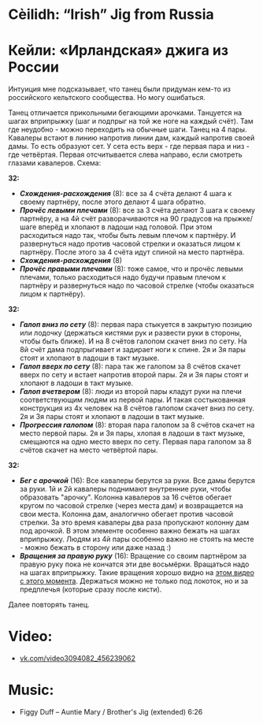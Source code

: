 Cèilidh: “Irish” Jig from Russia
==============================
# Кейли: «Ирландская» джига из России
Интуиция мне подсказывает, что танец были придуман кем-то из российского кельтского сообщества. Но могу ошибаться.

Танец отличается прикольными бегающими арочками. Танцуется на шагах вприпрыжку (шаг и подпрыг на той же ноге на каждый счёт). Там где неудобно - можно переходить на обычные шаги. Танец на 4 пары. Кавалеры встают в линию напротив линии дам, каждый напротив своей дамы. То есть образуют сет. У сета есть верх - где первая пара и низ - где четвёртая. Первая отсчитывается слева направо, если смотреть глазами кавалеров. Схема:

__32:__

- ___Схождения-расхождения___ (8): все за 4 счёта делают 4 шага к своему партнёру, после этого делают 4 шага обратно.
- ___Прочёс левыми плечами___ (8): все за 3 счёта делают 3 шага к своему партнёру, а на 4й счёт разворачиваются на 90 градусов на прыжке/шаге вперёд и хлопают в ладоши над головой. При этом расходиться надо так, чтобы быть левым плечом к партнёру. И развернуться надо против часовой стрелки и оказаться лицом к партнёру. После этого за 4 счёта идут спиной на место партнёра.
- ___Схождения-расхождения___ (8)
- ___Прочёс правыми плечами___ (8): тоже самое, что и прочёс левыми плечами, только расходиться надо будучи правым плечом к партнёру и развернуться надо по часовой стрелке (чтобы оказаться лицом к партнёру).

__32:__

- ___Галоп вниз по сету___ (8): первая пара стыкуется в закрытую позицию или лодочку (держаться кистями рук и развести руки в стороны, чтобы быть ближе). И на 8 счётов галопом скачет вниз по сету. На 8й счёт дама подпрыгивает и задирает ноги к спине. 2я и 3я пары стоят и хлопают в ладоши в такт музыке.
- ___Галоп вверх по сету___ (8): пара так же галопом за 8 счётов скачет вверх по сету и встает напротив второй пары. 2я и 3я пары стоят и хлопают в ладоши в такт музыке.
- ___Галоп вчетвером___ (8): люди из второй пары кладут руки на плечи соответствующим людям из первой пары. И такая состыкованная конструкция из 4х человек на 8 счётов галопом скачет вниз по сету. 2я и 3я пары стоят и хлопают в ладоши в такт музыке.
- ___Прогрессия галопом___ (8): вторая пара галопом за 8 счётов скачет на место первой пары. 2я и 3я пары, хлопая в ладоши в такт музыке, смещаются на одно место вверх по сету. Первая пара галопом за 8 счётов скачет на место четвёртой пары.

__32:__

- ___Бег с арочкой___ (16): Все кавалеры берутся за руки. Все дамы берутся за руки. 1й и 2й кавалеры поднимают внутренние руки, чтобы образовать "арочку". Колонна кавалеров за 16 счётов обегает кругом по часовой стрелке (через места дам) и возвращается на свои места. Колонна дам, аналогично обегает против часовой стрелки. За это время кавалеры два раза пропускают колонну дам под арочкой. В этом элементе особенно важно бежать на шагах вприпрыжку. Людям из 4й пары особенно важно не стоять на месте - можно бежать в сторону или даже назад :)
- ___Вращения за правую руку___ (16): Вращение со своим партнёром за правую руку пока не кончатся эти две восьмёрки. Вращаться надо на шагах вприпрыжку. Такие вращения хорошо видно на [этом видео с этого момента](https://youtu.be/uBBdgcHimoM?t=318). Держаться можно не только под локоток, но и за предплечья (которые сразу после кисти).

Далее повторять танец.

Video:
======
- [vk.com/video3094082_456239062](https://vk.com/video3094082_456239062)

Music:
======
- Figgy Duff – Auntie Mary / Brother's Jig (extended) 6:26

